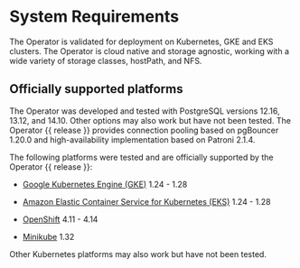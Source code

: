 # System Requirements

The Operator is validated for deployment on Kubernetes, GKE and EKS clusters.
The Operator is cloud native and storage agnostic, working with a wide variety
of storage classes, hostPath, and NFS.

## Officially supported platforms

The Operator was developed and tested with PostgreSQL versions 12.16, 13.12, and
14.10. Other options may also work but have not been tested. The Operator {{ release }}
provides connection pooling based on pgBouncer 1.20.0 and high-availability
implementation based on Patroni 2.1.4.

The following platforms were tested and are officially supported by the Operator
{{ release }}:

* [Google Kubernetes Engine (GKE)](https://cloud.google.com/kubernetes-engine) 1.24 - 1.28

* [Amazon Elastic Container Service for Kubernetes (EKS)](https://aws.amazon.com) 1.24 - 1.28

* [OpenShift](https://www.redhat.com/en/technologies/cloud-computing/openshift) 4.11 - 4.14

* [Minikube](https://minikube.sigs.k8s.io/docs/) 1.32


Other Kubernetes platforms may also work but have not been tested.

